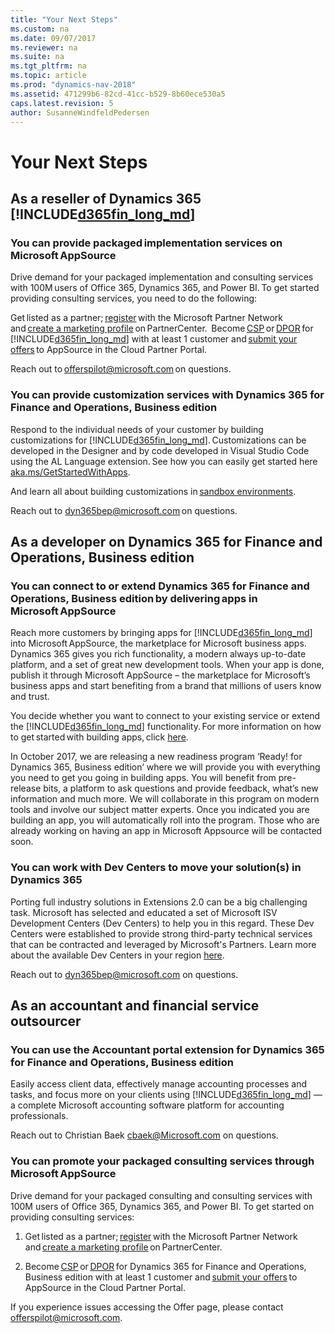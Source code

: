 ```yaml
---
title: "Your Next Steps"
ms.custom: na
ms.date: 09/07/2017
ms.reviewer: na
ms.suite: na
ms.tgt_pltfrm: na
ms.topic: article
ms.prod: "dynamics-nav-2018"
ms.assetid: 471299b6-82cd-41cc-b529-8b60ece530a5
caps.latest.revision: 5
author: SusanneWindfeldPedersen
---
```


# Your Next Steps 

## As a reseller of Dynamics 365 [!INCLUDE[d365fin_long_md](includes/d365fin_long_md.md)]

### You can provide packaged implementation services on Microsoft AppSource  
Drive demand for your packaged implementation and consulting services with 100M users of Office 365, Dynamics 365, and Power BI. To get started providing consulting services, you need to do the following:  
 
Get listed as a partner; [register](https://partner.microsoft.com/en-us/membership) with the Microsoft Partner Network and [create a marketing profile](https://msdn.microsoft.com/partner-center/create-a-marketing-profile) on PartnerCenter.  
Become [CSP](https://partner.microsoft.com/en-US/cloud-solution-provider) or [DPOR](https://partner.microsoft.com/en-US/membership/digital-partner-of-Record) for [!INCLUDE[d365fin_long_md](includes/d365fin_long_md.md)] with at least 1 customer and [submit your offers](https://cloudpartner.azure.com/) to AppSource in the Cloud Partner Portal.  
 
Reach out to [offerspilot@microsoft.com](mailto:offerspilot@microsoft.com) on questions.   
 
### You can provide customization services with Dynamics 365 for Finance and Operations, Business edition  
Respond to the individual needs of your customer by building customizations for [!INCLUDE[d365fin_long_md](includes/d365fin_long_md.md)]. Customizations can be developed in the Designer and by code developed in Visual Studio Code using the AL Language extension. See how you can easily get started here [aka.ms/GetStartedWithApps](http://aka.ms/getstartedwithapps). 

And learn all about building customizations in [sandbox environments](https://docs.microsoft.com/en-us/dynamics365/financials/across-how-create-sandbox-environment).  
 
Reach out to [dyn365bep@microsoft.com](mailto:dyn365bep@microsoft.com) on questions.  

## As a developer on Dynamics 365 for Finance and Operations, Business edition

### You can connect to or extend Dynamics 365 for Finance and Operations, Business edition by delivering apps in Microsoft AppSource  
Reach more customers by bringing apps for [!INCLUDE[d365fin_long_md](includes/d365fin_long_md.md)] into Microsoft AppSource, the marketplace for Microsoft business apps. Dynamics 365 gives you rich functionality, a modern always up-to-date platform, and a set of great new development tools. When your app is done, publish it through Microsoft AppSource – the marketplace for Microsoft’s business apps and start benefiting from a brand that millions of users know and trust.  
 
You decide whether you want to connect to your existing service or extend the [!INCLUDE[d365fin_long_md](includes/d365fin_long_md.md)] functionality. For more information on how to get started with building apps, click [here](https://aka.ms/getstartedwithapps).  
 
In October 2017, we are releasing a new readiness program ‘Ready! for Dynamics 365, Business edition’ where we will provide you with everything you need to get you going in building apps. You will benefit from pre-release bits, a platform to ask questions and provide feedback, what’s new information and much more. We will collaborate in this program on modern tools and involve our subject matter experts. Once you indicated you are building an app, you will automatically roll into the program. Those who are already working on having an app in Microsoft Appsource will be contacted soon. 

### You can work with Dev Centers to move your solution(s) in Dynamics 365
Porting full industry solutions in Extensions 2.0 can be a big challenging task. Microsoft has selected and educated a set of Microsoft ISV Development Centers (Dev Centers) to help you in this regard. These Dev Centers were established to provide strong third-party technical services that can be contracted and leveraged by Microsoft's Partners.
Learn more about the available Dev Centers in your region [here](https://mbs.microsoft.com/partnersource/northamerica/partner-essentials/all-partner-essentials-documents/FindISVDevelopmentCenter). 

Reach out to [dyn365bep@microsoft.com](mailto:dyn365bep@microsoft.com) on questions.

## As an accountant and financial service outsourcer 

### You can use the Accountant portal extension for Dynamics 365 for Finance and Operations, Business edition
Easily access client data, effectively manage accounting processes and tasks, and focus more on your clients using [!INCLUDE[d365fin_long_md](includes/d365fin_long_md.md)] — a complete Microsoft accounting software platform for accounting professionals. 

Reach out to Christian Baek [cbaek@Microsoft.com](mailto:cbaek@Microsoft.com) on questions. 

### You can promote your packaged consulting services through Microsoft AppSource
Drive demand for your packaged consulting and consulting services with 100M users of Office 365, Dynamics 365, and Power BI. To get started on providing consulting services:  

1) Get listed as a partner; [register](https://partner.microsoft.com/en-us/membership) with the Microsoft Partner Network and [create a marketing profile](https://msdn.microsoft.com/partner-center/create-a-marketing-profile) on PartnerCenter.  

2) Become [CSP](https://partner.microsoft.com/en-US/cloud-solution-provider) or [DPOR](https://partner.microsoft.com/en-US/membership/digital-partner-of-Record) for Dynamics 365 for Finance and Operations, Business edition with at least 1 customer and [submit your offers](https://cloudpartner.azure.com/) to AppSource in the Cloud Partner Portal.  

If you experience issues accessing the Offer page, please contact [offerspilot@microsoft.com](mailto:offerspilot@microsoft.com).

  
